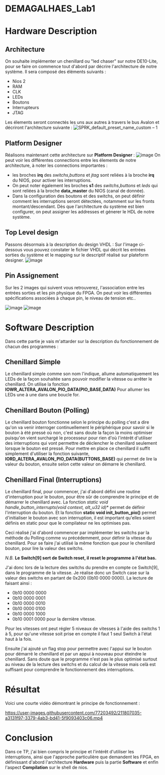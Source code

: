 # DEMAGALHAES_Lab1

# Hardware Description
## Architecture
On souhaite implémenter un chenillard ou "led chaser" sur notre DE10-Lite, pour se faire on commence tout d'abord par décrire l'architecture de notre système.
Il sera composé des éléments suivants : 
* Nios 2
* RAM
* CLK
* LEDs
* Boutons
* Interrupteurs
* JTAG

Les élements seront connectés les uns aux autres à travers le bus Avalon et décriront l'architecture suivante :
![SPRK_default_preset_name_custom – 1](https://user-images.githubusercontent.com/77203492/212548863-949409b8-0408-4952-8b09-1f0e715da83a.png)


## Platform Designer
Réalisons maintenant cette architecture sur **Platform Designer** :
![image](https://user-images.githubusercontent.com/77203492/211787624-8a138f02-0409-4d70-b56d-855e1f2428e8.png)
On peut voir les différentes connections entre les élements de notre architecture, à noter les connections importantes :
* les broches **irq** des *switchs*,*buttons* et *jtag* sont reliées à la broche **irq** du NIOS, pour activer les interruptions.
* On peut noter également les broches **s1** des *switchs*,*buttons* et *leds* qui sont reliées à la broche **data_master** du NIOS (canal de donnée).
* Dans la configuration des boutons et des switchs, on peut définir comment les interruptions seront détectées, notamment sur les fronts montant/descendant.
Dès que l'architecture du système est bien configurer, on peut assigner les addresses et génerer le HDL de notre système.

## Top Level design
Passons désormais à la description du design VHDL :
Sur l'image ci-dessous vous pouvez constater le fichier VHDL qui décrit les entrées sorties du système et le mapping sur le descriptif réalisé sur plateform designer.
![image](https://user-images.githubusercontent.com/77203492/211788882-e9fb8c02-f705-4f8d-902c-ebbc174964a9.png)

## Pin Assignement
Sur les 2 images qui suivent vous retrouverez, l'association entre les entrées sorties et les pin physique du FPGA.
On peut voir les différentes spécifications associées à chaque pin, le niveau de tension etc..

![image](https://user-images.githubusercontent.com/77203492/211789038-0e8fe222-ab16-44d8-8a10-a56bc091b9f2.png)
![image](https://user-images.githubusercontent.com/77203492/211788984-3e8c7cf4-0290-4472-b32b-f233fd7b02e2.png)

# Software Description
Dans cette partie je vais m'attarder sur la description du fonctionnement de chacun des programmes :
## Chenillard Simple
Le chenillard simple comme son nom l'indique, allume automatiquement les LEDs de la façon souhaitée sans pouvoir modifier la vitesse ou arrêter le chenillard.
On utilise la fonction **IOWR_ALTERA_AVALON_PIO_DATA(PIO_BASE,DATA)** Pour allumer les LEDs une à une dans une boucle for.

## Chenillard Bouton (Polling)
Le chenillard bouton fonctionne selon le principe du polling c'est a dire qu'on va venir interroger continuellement le périphérique pour savoir si le bouton à été pressé où non, c'est sans doute la façon la moins optimiser puisqu'on vient surchargé le processeur pour rien d'où l'intérêt d'utiliser des interruptions qui vont permettre de déclencher le chenillard seulement lorsque le bouton est pressé.
Pour mettre en place ce chenillard il suffit simplement d'utiliser la fonction suivante, **IORD_ALTERA_AVALON_PIO_DATA(BUTTONS_BASE)** qui permet de lire la valeur du bouton, ensuite selon cette valeur on démarre le chenillard.

## Chenillard Final (Interruptions)
Le chenillard final, pour commencer, j'ai d'abord défini une routine d'interruption pour le bouton, pour être sûr de comprendre le principe et de démarrer le chenillard avec. 
La fonction **static void handle_button_interrupts(void* context, alt_u32 id)** permet de définir l'interruption du bouton.
Et la fonction **static void init_button_pio()** permet d'initialiser le bouton avec son interruption, il est important qu'elles soient définis en static pour que le compilateur ne les optimises pas.


Ceci réalisé j'ai d'abord commencer par implémenter les switchs par la méthode du Polling comme vu précédemment, pour définir la vitesse du chenillard.
Pour se faire j'ai utilisé la même fonction que pour le chenillard bouton, pour lire la valeur des switchs.

_N.B._ **Le Switch[9] sert de Switch reset, il reset le programme à l'état bas.**

J'ai donc lors de la lecture des switchs du prendre en compte ce Switch[9], dans le programme de la vitesse.
Je réalise donc un Switch case sur la valeur des switchs en partant de 0x200 (0b10 0000 0000).
La lecture de faisant ainsi :

* 0b10 0000 0000
* 0b10 0000 0001
* 0b10 0000 0010
* 0b10 0000 0100
* 0b10 0000 1000
* 0b10 0001 0000 pour la dernière vitesse.

Pour les vitesses ont peut régler 5 niveaux de vitesses à l'aide des switchs 1 à 5, pour qu'une vitesse soit prise en compte il faut 1 seul Switch à l'état haut à la fois.

Ensuite j'ai ajouté un flag stop pour permettre avec l'appui sur le bouton pour démarré le chenillard et par un appui à nouveau pour éteindre le chenillard.
Sans doute que le programme n'est pas le plus optimisé surtout au niveau de la lecture des switchs et du calcul de la vitesse mais celà est suffisant pour comprendre le fonctionnement des interruptions.

# Résultat 
Voici une courte vidéo démontrant le principe de fonctionnement :

https://user-images.githubusercontent.com/77203492/211807035-a3131f97-3379-4ab3-bd41-5f9093403c06.mp4


# Conclusion 
Dans ce TP, j'ai bien compris le principe et l'intérêt d'utiliser les interruptions, ainsi que l'approche particulière que demandent les FPGA, en définissant d'abord l'architecture **Hardware** puis la partie **Software** et enfin l'aspect **Compilation** sur le shell de nios.
